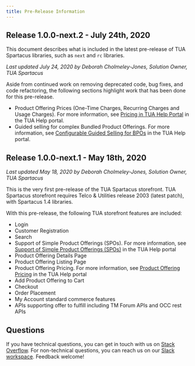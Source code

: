 ```yaml
---
title: Pre-Release Information
---
```

## Release 1.0.0-next.2 - July 24th, 2020

This document describes what is included in the latest pre-release of TUA Spartacus libraries, such as `next` and `rc` libraries.

_Last updated July 24, 2020 by Deborah Cholmeley-Jones, Solution Owner, TUA Spartacus_

Aside from continued work on removing deprecated code, bug fixes, and code refactoring, the following sections highlight work that has been done for this pre-release.

- Product Offering Prices (One-Time Charges, Recurring Charges and Usage Charges). For more information, see [Pricing in TUA Help Portal](https://help.sap.com/viewer/32f0086927f44c9ab1199f1dab8833cd/2007/en-US/ad4430d10fc3477096752d83f935faf9.html) in the TUA Help portal.
- Guided selling for complex Bundled Product Offerings. For more information, see [Configurable Guided Selling for BPOs](https://help.sap.com/viewer/32f0086927f44c9ab1199f1dab8833cd/2007/en-US/464d4b03d91442e9ac95f69808895a39.html) in the TUA Help portal.

## Release 1.0.0-next.1 - May 18th, 2020

_Last updated May 18, 2020 by Deborah Cholmeley-Jones, Solution Owner, TUA Spartacus_

This is the very first pre-release of the TUA Spartacus storefront. TUA Spartacus storefront requires Telco & Utilities release 2003 (latest patch), with Spartacus 1.4 libraries.

With this pre-release, the following TUA storefront features are included:
- Login
- Customer Registration
- Search
- Support of Simple Product Offerings (SPOs). For more information, see [Support of Simple Product Offerings (SPOs)](https://help.sap.com/viewer/4c33bf189ab9409e84e589295c36d96e/1905/en-US/315410098c024e50adf4c43373761936.html?q=product%20offerings) in the TUA Help portal
- Product Offering Details Page
- Product Offering Listing Page
- Product Offering Pricing. For more information, see [Product Offering Pricing](https://help.sap.com/viewer/4c33bf189ab9409e84e589295c36d96e/1905/en-US/ad4430d10fc3477096752d83f935faf9.html) in the TUA Help portal
- Add Product Offering to Cart
- Checkout
- Order Placement
- My Account standard commerce features
- APIs supporting offer to fulfill including TM Forum APIs and OCC rest APIs

## Questions
If you have technical questions, you can get in touch with us on [Stack Overflow](https://stackoverflow.com/questions/tagged/spartacus-storefront). For non-technical questions, you can reach us on our [Slack workspace](https://join.slack.com/t/spartacus-storefront/shared_invite/enQtNDM1OTI3OTMwNjU5LTg1NGVjZmFkZjQzODc1MzFhMjc3OTZmMzIzYzg0YjMwODJiY2YxYjA5MTE5NjVmN2E5NjMxNjEzMGNlMDRjMjU). Feedback welcome!